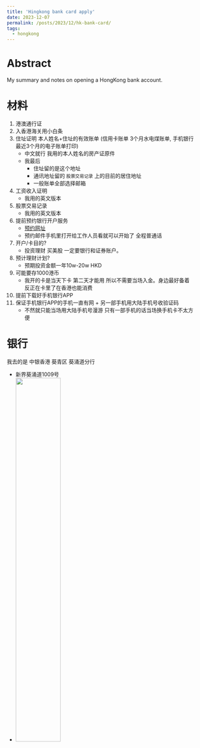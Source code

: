```yaml
---
title: 'Hingkong bank card apply'
date: 2023-12-07
permalink: /posts/2023/12/hk-bank-card/
tags:
  - hongkong
---
```

# Abstract
My summary and notes on opening a HongKong bank account.

# 材料
1. 港澳通行证
2. 入香港海关用小白条
3. 住址证明 本人姓名+住址的有效账单 (信用卡账单 3个月水电煤账单, 手机银行最近3个月的电子账单打印) 
    - 中文就行 我用的本人姓名的房产证原件
    - 我最后
        - 住址留的是这个地址 
        - 通讯地址留的 `股票交易记录` 上的目前的居住地址
        - 一般账单全部选择邮箱
4. 工资收入证明 
    - 我用的英文版本
5. 股票交易记录
    - 我用的英文版本
6. 提前预约银行开户服务
    - [预约网址](https://www.bochk.com/sc/contact/online/hkpaccountopen.html)
    - 预约邮件手机里打开给工作人员看就可以开始了 全程普通话
7. 开户/卡目的? 
    - 投资理财 买美股 一定要银行和证券账户。
8. 预计理财计划?
    - 预期投资金额一年10w-20w HKD
9. 可能要存1000港币
    - 我开的卡是当天下卡 第二天才能用 所以不需要当场入金。身边最好备着 反正在卡里了在香港也能消费
10. 提前下载好手机银行APP
11. 保证手机银行APP的手机一直有网 + 另一部手机用大陆手机号收验证码
    - 不然就只能当场用大陆手机号漫游 只有一部手机的话当场换手机卡不太方便

# 银行
我去的是 中银香港 葵青区 葵涌道分行
- 新界葵涌道1009号
- <img src="https://yangxvlin.github.io/images/boc-hk-photo.jpg" width="50%"/>
